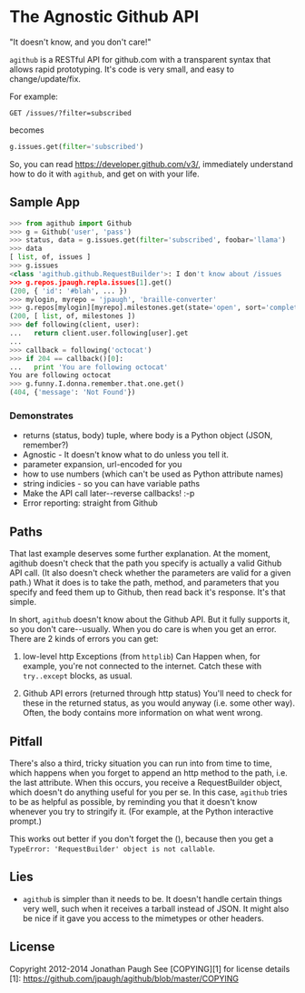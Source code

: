 # The Agnostic Github API
"It doesn't know, and you don't care!"

`agithub` is a RESTful API for github.com with a transparent syntax that
allows rapid prototyping. It's code is very small, and easy to
change/update/fix.

For example:

```http
GET /issues/?filter=subscribed
```

becomes

```python
g.issues.get(filter='subscribed')
```

So, you can read https://developer.github.com/v3/, immediately
understand how to do it with `agithub`, and get on with your life.


## Sample App
```python
>>> from agithub import Github
>>> g = Github('user', 'pass')
>>> status, data = g.issues.get(filter='subscribed', foobar='llama')
>>> data
[ list, of, issues ]
>>> g.issues
<class 'agithub.github.RequestBuilder'>: I don't know about /issues
>>> g.repos.jpaugh.repla.issues[1].get()
(200, { 'id': '#blah', ... })
>>> mylogin, myrepo = 'jpaugh', 'braille-converter'
>>> g.repos[mylogin][myrepo].milestones.get(state='open', sort='completeness')
(200, [ list, of, milestones ])
>>> def following(client, user):
...   return client.user.following[user].get
...
>>> callback = following('octocat')
>>> if 204 == callback()[0]:
...   print 'You are following octocat'
You are following octocat
>>> g.funny.I.donna.remember.that.one.get()
(404, {'message': 'Not Found'})
```

### Demonstrates
- returns (status, body) tuple, where body is a Python object (JSON,
  remember?)
- Agnostic - It doesn't know what to do unless you tell it.
- parameter expansion, url-encoded for you
- how to use numbers (which can't be used as Python attribute names)
- string indicies - so you can have variable paths
- Make the API call later--reverse callbacks! :-p
- Error reporting: straight from Github

## Paths
That last example deserves some further explanation. At the moment,
agithub doesn't check that the path you specify is actually a valid
Github API call. (It also doesn't check whether the parameters are valid
for a given path.) What it does is to take the path, method, and
parameters that you specify and feed them up to Github, then read back
it's response. It's that simple.

In short, `agithub` doesn't know about the Github API. But it fully
supports it, so you don't care--usually. When you do care is when you
get an error. There are 2 kinds of errors you can get:

1. low-level http Exceptions (from `httplib`) Can Happen when, for example,
   you're not connected to the internet.  Catch these with `try..except`
blocks, as usual.

2. Github API errors (returned through http status) You'll need to check for
   these in the returned status, as you would anyway (i.e. some other way).
Often, the body contains more information on what went wrong.

## Pitfall

There's also a third, tricky situation you can run into from time to
time, which happens when you forget to append an http method to the
path, i.e. the last attribute. When this occurs, you receive a
RequestBuilder object, which doesn't do anything useful for you per se.
In this case, `agithub` tries to be as helpful as possible, by reminding
you that it doesn't know whenever you try to stringify it. (For example,
at the Python interactive prompt.)

This works out better if you don't forget the (), because then you get a
`TypeError: 'RequestBuilder' object is not callable`.

## Lies
- `agithub` is simpler than it needs to be. It doesn't handle certain
things very well, such when it receives a tarball instead of JSON. It
might also be nice if it gave you access to the mimetypes or other
headers.

## License
Copyright 2012-2014 Jonathan Paugh
See [COPYING][1] for license details
[1]: https://github.com/jpaugh/agithub/blob/master/COPYING
